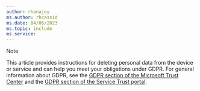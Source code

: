 ```yaml
---
author: rhanajoy
ms.author: rhcassid
ms.date: 04/06/2023
ms.topic: include
ms.service: 
---  
```


> [!NOTE]
> This article provides instructions for deleting personal data from the device or service and can help you meet your obligations under GDPR. For general information about GDPR, see the [GDPR section of the Microsoft Trust Center](https://www.microsoft.com/trust-center/privacy/gdpr-overview) and the [GDPR section of the Service Trust portal](https://servicetrust.microsoft.com/ViewPage/GDPRGetStarted).